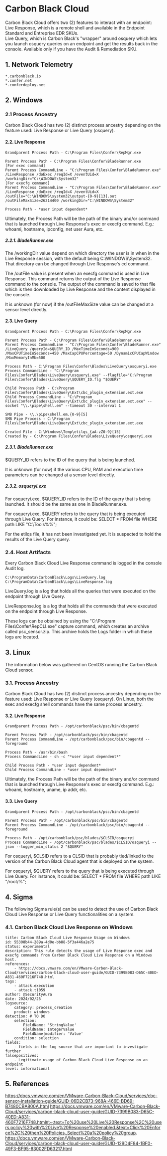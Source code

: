 # Carbon Black Cloud

Carbon Black Cloud offers two (2) features to interact with an endpoint:\
Live Response, which is a remote shell and available in the Endpoint Standard and Entreprise EDR SKUs.\
Live Query, which is Carbon Black's "wrapper" around osquery which lets you launch osquery queries on an endpoint and get the results back in the console. Available only if you have the Audit & Remediation SKU.


## 1. Network Telemetry
```
*.carbonblack.io
*.confer.net
*.conferdeploy.net
```
## 2. Windows
### 2.1 Process Ancestry

Carbon Black Cloud has two (2) distinct process ancestry depending on the feature used: Live Response or Live Query (osquery).

#### 2.2. Live Response
```
Grandparent Process Path - C:\Program Files\Confer\RepMgr.exe

Parent Process Path - C:\Program Files\Confer\BladeRunner.exe
[For exec command]
Parent Process CommandLine - "C:\Program Files\Confer\BladeRunner.exe" /LiveResponse /doExec /reqId=X /eventUid=X /workingDir="C:\WINDOWS\System32"
[For execfg command]
Parent Process CommandLine - "C:\Program Files\Confer\BladeRunner.exe" /LiveResponse /doExec /reqId=X /eventUid=X /outFile="C:\WINDOWS\system32\output-{0-9}[13].out /outFileMaxSize=26214400 /workingDir="C:\WINDOWS\System32"

Process Path - *user input dependent*
```
Ultimately, the Process Path will be the path of the binary and/or command that is launched through Live Response's exec or execfg command. E.g.: whoami, hostname, ipconfig, net user Aura, etc.

##### 2.2.1. BladeRunner.exe
The /workingDir value depend on which directory the user is in when in the Live Response session, with the default being C:\WINDOWS\System32. That directory can be changed through Live Response's cd command.

The /outFile value is present when an execfg command is used in Live Response. This command returns the output of the Live Response command to the console. The output of the command is saved to that file which is then downloaded by Live Response and the content displayed in the console.

It is unknown (for now) if the /outFileMaxSize value can be changed at a sensor level directly.

#### 2.3. Live Query
```
Grandparent Process Path - C:\Program Files\Confer\RepMgr.exe

Parent Process Path - C:\Program Files\Confer\BladeRunner.exe
Parent Process CommandLine - "C:\Program Files\Confer\BladeRunner.exe" /LiveQuery /queryId=$QUERY_ID /MaxTimeInSeconds=900 /MaxCPUTimeInSeconds=450 /MaxCapCPUPercentage=50 /DynamicCPUCapWindow /MaxMemoryInMb=500

Process Path - C:\Program Files\Confer\Blades\LiveQuery\osqueryi.exe
Process CommandLine - "C:\Program Files\Confer\Blades\LiveQuery\osqueryi.exe" --flagfile="C:\Program Files\Confer\Blades\LiveQuery\$QUERY_ID.flg "$QUERY"

Child Process Path - C:\Program Files\Confer\Blades\LiveQuery\Ext\cbc_plugin_extension.ext.exe
Child Process CommandLine - "C:\Program Files\Confer\Blades\LiveQuery\Ext\cbc_plugin_extension.ext.exe" --socket "\\.\pipe\shell.em" --timeout 30 --interval 1

SMB Pipe - \\.\pipe\shell.em.{0-9}[5]
SMB Pipe Process - C:\Program Files\Confer\Blades\LiveQuery\Ext\cbc_plugin_extension.ext.exe

Created File - C:\Windows\Temp\etilqs_{aA-zZ0-9}[15]
Created by - C:\Program Files\Confer\Blades\LiveQuery\osqueryi.exe
```
##### 2.3.1. BladeRunner.exe
$QUERY_ID refers to the ID of the query that is being launched.

It is unknown (for now) if the various CPU, RAM and execution time parameters can be changed at a sensor level directly.

##### 2.3.2. osqueryi.exe
For osqueryi.exe, $QUERY_ID refers to the ID of the query that is being launched. It should be the same as one in BladeRunner.exe.

For osqueryi.exe, $QUERY refers to the query that is being executed through Live Query. For instance, it could be: SELECT * FROM file WHERE path LIKE "C:\Tools\%%";

For the etilqs file, it has not been investigated yet. It is suspected to hold the results of the Live Query query.

### 2.4. Host Artifacts
Every Carbon Black Cloud Live Response command is logged in the console Audit log.
```
C:\ProgramData\CarbonBlack\Logs\LiveQuery.log
C:\ProgramData\CarbonBlack\Logs\LiveResponse.log
```
LiveQuery.log is a log that holds all the queries that were executed on the endpoint through Live Query.

LiveResponse.log is a log that holds all the commands that were executed on the endpoint through Live Response.

These logs can be obtained by using the "C:\Program Files\Confer\RepCLI.exe" capture command, which creates an archive called psc_sensor.zip. This archive holds the Logs folder in which these logs are located.

## 3. Linux

The information below was gathered on CentOS running the Carbon Black Cloud sensor.

### 3.1. Process Ancestry

Carbon Black Cloud has two (2) distinct process ancestry depending on the feature used: Live Response or Live Query (osquery). On Linux, both the exec and execfg shell commands have the same process ancestry.

#### 3.2. Live Response
```
Grandparent Process Path - /opt/carbonblack/psc/bin/cbagentd

Parent Process Path - /opt/carbonblack/psc/bin/cbagentd
Parent Process CommandLine - /opt/carbonblack/psc/bin/cbagentd --foreground

Process Path - /usr/bin/bash
Process CommandLine - sh -c "*user input dependent*"

Child Process Path - *user input dependent*
Child Process CommandLine - *user input dependent*
```
Ultimately, the Process Path will be the path of the binary and/or command that is launched through Live Response's exec or execfg command. E.g.: whoami, hostname, uname, ip addr, etc.

#### 3.3. Live Query
```
Grandparent Process Path - /opt/carbonblack/psc/bin/cbagentd

Parent Process Path - /opt/carbonblack/psc/bin/cbagentd
Parent Process CommandLine - /opt/carbonblack/psc/bin/cbagentd --foreground

Process Path - /opt/carbonblack/psc/blades/$CLSID/osqueryi
Process CommandLine - /opt/carbonblack/psc/blades/$CLSID/osqueryi --json --logger_min_status 2 "$QUERY"
```
For osqueryi, $CLSID refers to a CLSID that is probably tied/linked to the version of the Carbon Black Cloud agent that is deployed on the system.

For osqueryi, $QUERY refers to the query that is being executed through Live Query. For instance, it could be: SELECT * FROM file WHERE path LIKE "/root/%";

## 4. Sigma

The following Sigma rule(s) can be used to detect the use of Carbon Black Cloud Live Response or Live Query functionalities on a system.

### 4.1. Carbon Black Cloud Live Response on Windows
```
title: Carbon Black Cloud Live Response Usage on Windows
id: 55308b44-289a-4d0e-bb88-5f3a446a2e75
status: experimental
description: This rule detects the usage of Live Response exec and execfg commands from Carbon Black Cloud Live Response on a Windows host.
references:
    - https://docs.vmware.com/en/VMware-Carbon-Black-Cloud/services/carbon-black-cloud-user-guide/GUID-7399B083-D65C-40ED-A831-460F7216F748.html
tags:
    - attack.execution
    - attack.t1059
author: @SecurityAura
date: 2024/02/25
logsource:
    category: process_creation
    product: windows
detection: # TO DO
    selection:
        FieldName: 'StringValue'
        FieldName: IntegerValue
        FieldName|modifier: 'Value'
    condition: selection
fields:
    - fields in the log source that are important to investigate further
falsepositives:
    - Legitimate usage of Carbon Black Cloud Live Response on an endpoint
level: informational
```

## 5. References

https://docs.vmware.com/en/VMware-Carbon-Black-Cloud/services/cbc-sensor-installation-guide/GUID-06D2CB73-968A-466E-BD69-B7480CBA800A.html
https://docs.vmware.com/en/VMware-Carbon-Black-Cloud/services/carbon-black-cloud-user-guide/GUID-7399B083-D65C-40ED-A831-460F7216F748.html#:~:text=To%20use%20Live%20Response%2C%20users,policy%20with%20Live%20Response%20enabled.&text=Click%20Enforce%2C%20then%20Policies.,Select%20a%20policy%20group.
https://docs.vmware.com/en/VMware-Carbon-Black-Cloud/services/carbon-black-cloud-user-guide/GUID-129D4F84-1BF0-49F3-BF95-83002FD63217.html

